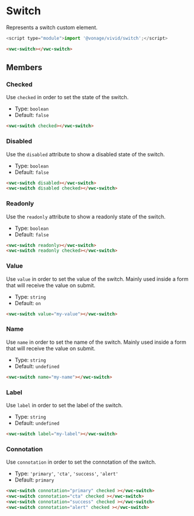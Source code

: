 # Switch

Represents a switch custom element.

```js
<script type="module">import '@vonage/vivid/switch';</script>
```

```html preview
<vwc-switch></vwc-switch>
```

## Members

### Checked

Use `checked` in order to set the state of the switch.

- Type: `boolean`
- Default: `false`

```html preview
<vwc-switch checked></vwc-switch>
```

### Disabled

Use the `disabled` attribute to show a disabled state of the switch.

- Type: `boolean`
- Default: `false`

```html preview
<vwc-switch disabled></vwc-switch>
<vwc-switch disabled checked></vwc-switch>
```

### Readonly

Use the `readonly` attribute to show a readonly state of the switch.

- Type: `boolean`
- Default: `false`

```html preview
<vwc-switch readonly></vwc-switch>
<vwc-switch readonly checked></vwc-switch>
```

### Value

Use `value` in order to set the value of the switch. Mainly used inside a form that will receive the value on submit.

- Type: `string`
- Default: `on`

```html
<vwc-switch value="my-value"></vwc-switch>
```

### Name

Use `name` in order to set the name of the switch. Mainly used inside a form that will receive the value on submit.

- Type: `string`
- Default: `undefined`

```html
<vwc-switch name="my-name"></vwc-switch>
```

### Label

Use `label` in order to set the label of the switch.

- Type: `string`
- Default: `undefined`

```html preview
<vwc-switch label="my-label"></vwc-switch>
```

### Connotation

Use `connotation` in order to set the connotation of the switch.

- Type: `'primary'`, `'cta'`, `'success'`, `'alert'`
- Default: `primary`

```html preview
<vwc-switch connotation="primary" checked ></vwc-switch>
<vwc-switch connotation="cta" checked ></vwc-switch>
<vwc-switch connotation="success" checked ></vwc-switch>
<vwc-switch connotation="alert" checked ></vwc-switch>
```
